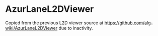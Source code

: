 # AzurLaneL2DViewer

Copied from the previous L2D viewer source at https://github.com/alg-wiki/AzurLaneL2DViewer due to inactivity.
